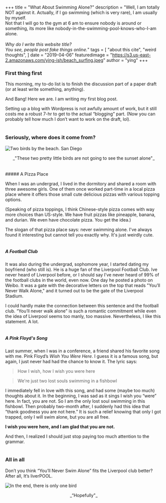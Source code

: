 +++
title = "What About Swimming Alone?"
description = "Well, I am totally NOT against it. Actually, if I go swimming (which is very rare), I am usually by myself.  <br> Not that I will go to the gym at 6 am to ensure nobody is around or something, its more like nobody-in-the-swimming-pool-knows-who-I-am alone.<br> <br>_Why do I write this website title? <br> You see, people post fake things online._"
tags = [
    "about this cite",
    "weird thoughts",
]
date = "2019-04-06"
featuredimage = "https://s3.us-east-2.amazonaws.com/ying-ish/beach_surfing.jpeg"
author = "ying"
+++

### First thing first

This morning, my to-do list is to finish the discussion part of a paper draft (or at least write something, anything).  

And Bang! Here we are. I am writing my first blog post.  

Setting up a blog with Wordpress is not awfully amount of work, but it still costs me a robust 7-hr to get to the actual “blogging” part. (Now you can probably tell how much I don’t want to work on the draft, lol).
<br/><br/>
### Seriously, where does it come from?
![Two birds by the beach. San Diego](https://s3.us-east-2.amazonaws.com/ying-ish/beach-birds-2.jpeg)
<center>_"These two pretty little birds are not going to see the sunset alone"_</center>
<br/><br/>
##### A Pizza Place

When I was an undergrad, I lived in the dormitory and shared a room with three awesome girls. One of them once worked part-time in a local pizza place where it offers those small cute delicious pizzas with various topping options. 

(Speaking of pizza toppings, I think Chinese-style pizza comes with way more choices than US-style. We have fruit pizzas like pineapple, banana, and durian. We even have chocolate pizza. You get the idea.)

The slogan of that pizza place says: never swimming alone. I've always found it interesting but cannot tell you exactly why. It's just weirdly cute.
<br/><br/>
##### A Football Club

It was also during the undergrad, sophomore year, I started dating my boyfriend (who still is). He is a huge fan of the Liverpool Football Club. Ive never heard of Liverpool before, or I should say I’ve never heard of 99% of the football clubs in the world, even now. One day he posted a photo on Weibo. It was a gate with the decorative letters on the top that reads "You’ll Never Walk Alone," and it turned out to be the gate of the Liverpool Stadium. 

I could hardly make the connection between this sentence and the football club. “You’ll never walk alone" is such a romantic commitment while even the idea of Liverpool seems too manly, too massive. Nevertheless, I like this statement. A lot.
<br/><br/>
##### A Pink Floyd's Song

Last summer, when I was in a conference, a friend shared his favorite song with me. Pink Floyd’s _Wish You Were Here_. I guess it is a famous song, but again, I just never had had the chance to know it. The lyric says:

> How I wish, how I wish you were here

> We're just two lost souls swimming in a fishbowl

I immediately fell in love with this song, and had some (maybe too much) thoughts about it. In the beginning, I was sad as it sings I wish you “were” here. In fact, you are not. So I am the only lost soul swimming in this fishbowl. Then probably two-month after, I suddenly had this idea that “thank goodness you are not here.” It is such a relief knowing that only I got trapped, only I will swim alone, but you are all free.

**I wish you were here, and I am glad that you are not.**

And then, I realized I should just stop paying too much attention to the grammar.
<br/><br/>
### All in all

Don’t you think “You’ll Never Swim Alone” fits the Liverpool club better? After all, It’s liverPOOL.

![In the end, there is only one bird](https://s3.us-east-2.amazonaws.com/ying-ish/beach-birds-1.jpeg)
<center>_“Hopefully"_</center>
